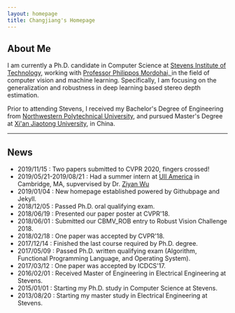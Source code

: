 ```yaml
---
layout: homepage 
title: Changjiang's Homepage
---
```



## About Me

I am currently a Ph.D. candidate in Computer Science at <a href = "http://www.stevens.edu" target = "_blank"> 
Stevens Institute of Technology</a>, working with <a href = "https://www.cs.stevens.edu/~mordohai/index.html" target = "_blank"> 
Professor Philippos Mordohai, </a> in the field of computer vision and machine learning. Specifically, I am focusing on 
the generalization and robustness in deep learning based stereo depth estimation.

Prior to attending Stevens, I received my Bachelor's Degree of Engineering from 
<a href = "http://www.nwpu.edu.cn/" target = "_blank"> Northwestern Polytechnical University</a>, 
and pursued Master's Degree at <a href = "http://www.xjtu.edu.cn" target = "_blank"> Xi'an Jiaotong University</a>, 
in China.

---


## News
- 2019/11/15 : Two papers submitted to CVPR 2020, fingers crossed!
- 2019/05/21-2019/08/21 : Had a summer intern at [UII America](https://www.linkedin.com/company/uii-america-inc/) in Cambridge, MA, supvervised by Dr. [Ziyan Wu](http://wuziyan.com/)
- 2019/01/04 : New homepage established powered by Githubpage and Jekyll.
- 2018/12/05 : Passed Ph.D. oral qualifying exam.
- 2018/06/19 : Presented our paper poster at CVPR'18.
- 2018/06/01 : Submitted our CBMV_ROB entry to Robust Vision Challenge 2018.
- 2018/02/18 : One paper was accepted by CVPR'18.
- 2017/12/14 : Finished the last course required by Ph.D. degree.
- 2017/05/09 : Passed Ph.D. written qualifying exam (Algorithm, Functional Programming Language, and Operating System).
- 2017/03/12 : One paper was accepted by ICDCS'17.
- 2016/02/01 : Received Master of Engineering in Electrical Engineering at Stevens.
- 2015/01/01 : Starting my Ph.D. study in Computer Science at Stevens.
- 2013/08/20 : Starting my master study in Electrical Engineering at Stevens.
